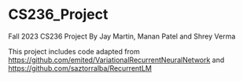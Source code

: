# CS236_Project
Fall 2023 CS236 Project
By Jay Martin, Manan Patel and Shrey Verma

This project includes code adapted from https://github.com/emited/VariationalRecurrentNeuralNetwork and https://github.com/saztorralba/RecurrentLM
